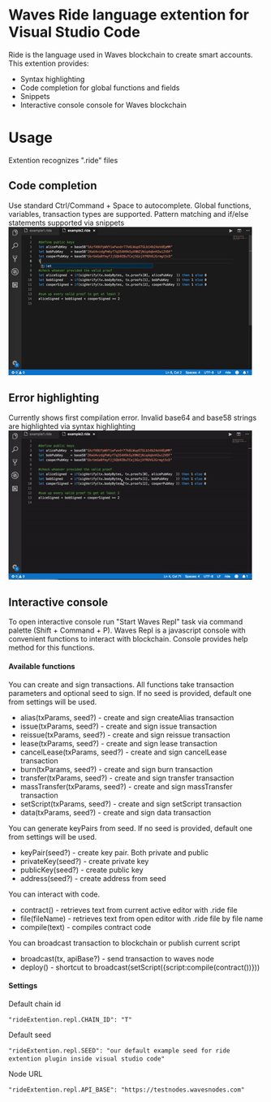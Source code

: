 # Waves Ride language extention for Visual Studio Code

Ride is the language used in Waves blockchain to create smart accounts. This extention provides:
* Syntax highlighting
* Code completion for global functions and fields
* Snippets
* Interactive console console for Waves blockchain

# Usage

Extention recognizes ".ride" files

## Code completion

Use standard Ctrl/Command + Space to autocomplete. Global functions, variables, transaction types are supported. Pattern
matching and if/else statements supported via snippets
![alt text](assets/completion.gif "Error highlighting")
## Error highlighting

Currently shows first compilation error. Invalid base64 and base58 strings are highlighted via syntax highlighting
![alt text](assets/error.gif "Error highlighting")
## Interactive console

To open interactive console run "Start Waves Repl" task via command palette (Shift + Command + P).
Waves Repl is a javascript console with convenient functions to interact with blockchain.
Console provides help method for this functions. 

#### Available functions

You can create and sign transactions. All functions take transaction parameters and optional seed to sign.
If no seed is provided, default one from settings will be used.

* alias(txParams, seed?) - create and sign createAlias transaction
* issue(txParams, seed?) - create and sign issue transaction
* reissue(txParams, seed?) - create and sign reissue transaction
* lease(txParams, seed?) - create and sign lease transaction
* cancelLease(txParams, seed?) - create and sign cancelLease transaction
* burn(txParams, seed?) - create and sign burn transaction
* transfer(txParams, seed?) - create and sign transfer transaction
* massTransfer(txParams, seed?) - create and sign massTransfer transaction
* setScript(txParams, seed?) - create and sign setScript transaction
* data(txParams, seed?) - create and sign data transaction

You can generate keyPairs from seed. If no seed is provided, default one from settings will be used.
* keyPair(seed?) - create key pair. Both private and public
* privateKey(seed?) - create private key
* publicKey(seed?) - create public key
* address(seed?) - create address from seed

You can interact with code.
* contract() - retrieves text from current active editor with .ride file
* file(fileName) - retrieves text from open editor with .ride file by file name
* compile(text) - compiles contract code

You can broadcast transaction to blockchain or publish current script
* broadcast(tx, apiBase?) - send transaction to waves node
* deploy() - shortcut to broadcast(setScript({script:compile(contract())}))

#### Settings
Default chain id
```
"rideExtention.repl.CHAIN_ID": "T"
```
Default seed
```
"rideExtention.repl.SEED": "our default example seed for ride extention plugin inside visual studio code"
```
Node URL
```
"rideExtention.repl.API_BASE": "https://testnodes.wavesnodes.com"
```